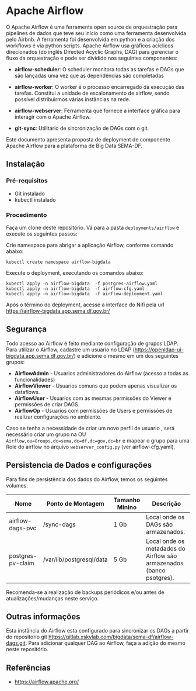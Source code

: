 # Apache Airflow

O Apache Airflow é uma ferramenta open source de orquestração para pipelines de dados que teve seu início como uma ferramenta desenvolvida pelo Airbnb. A ferramenta foi desenvolvida em python e a criação dos workflows é via python scripts. Apache Airflow usa gráficos acíclicos direcionados (do inglês Directed Acyclic Graphs, DAG) para gerenciar o fluxo da orquestração e pode ser dividido nos seguintes componentes:

* **airflow-scheduler**: O scheduler monitora todas as tarefas e DAGs que são lançadas uma vez que as dependências são completadas

*  **airflow-worker**: O worker é o processo encarregado da execução das tarefas. Constitui a unidade de escalonamento de airflow, sendo possível distribuirmos várias instâncias na rede.
*  **airflow-webserver**: Ferramenta que fornece a interface gráfica para interagir com o Apache Airflow.
* **git-sync**: Utilitário de sincronização de DAGs com o git. 

Este documento apresenta proposta de  deployment de componente Apache Airflow para a plataforma de Big Data SEMA-DF.

## Instalação

### Pré-requisitos

* Git instalado
* kubectl instalado 

### Procedimento

Faça um clone deste repositório. Vá para a pasta ``deployments/airflow`` e execute os seguintes passos:


Crie namespace para abrigar a aplicação  Airflow, conforme comando abaixo:

```
kubectl create namespace airflow-bigdata

```

Execute  o deployment, executando os comandos abaixo:

```
kubectl apply -n airflow-bigdata  -f postgres-airflow.yaml
kubectl apply -n airflow-bigdata  -f airflow-cfg.yaml
kubectl apply -n airflow-bigdata  -f airflow-deployment.yaml
```

Após o término do deployment, acesse a interface do Nifi pela url  https://airflow-bigdata.app.sema.df.gov.br/


## Segurança

Todo acesso ao Airflow é feito mediante configuração de grupos LDAP. Para utilizar o Airflow, cadastre um usuario no LDAP (https://openldap-ui-bigdata.app.sema.df.gov.br/)
e adicione o mesmo em um dos seguintes grupos:

* **AirflowAdmin** - Usuarios administradores do Airflow (acesso a todas as funcionalidades)
* **AirflowViewer** - Usuarios comuns que podem apenas visualizar os dataflows.
* **AirflowUser** - Usuarios com as mesmas permissões do Viewer e permissões de criar DAGS.
* **AirflowOp** - Usuarios com  permissões de Users e permissões de realizar configurações no ambiente.

Caso se tenha a necessidade de criar um novo perfil de usuario , será necessário criar um grupo na OU  ``Airflow,ou=Groups,dc=sema,dc=df,dc=gov,dc=br`` e mapear o grupo para uma Role do airflow no arquivo `webserver_config.py` (ver airflow-cfg.yaml).


## Persistencia de Dados e configurações 

Para fins de persistência dos dados do Airflow, temos  os seguintes volumes:


| Nome | Ponto de Montagem | Tamanho Mínino | Descrição | 
|---|---|---|---| 
| airflow-dags-pvc | /sync-dags | 1 Gb | Local onde os DAGs são armazenados. |  
| postgres-pv-claim | /var/lib/postgresql/data | 5 Gb | Local onde os metadados do Airflow são armazenados (banco psotgres). | 

Recomenda-se a realização de backups periódicos e/ou antes de atualizações/mudanças neste serviço.

## Outras informações

Esta instância do Airflow esta configurado para sincronizar os DAGs a partir do repositorio git https://gitlab.xskylab.com/bigdata/sema-df/airflow-dags.git. Para adicionar qualquer DAG ao Airflow, faça a adição do mesmo neste repositório. 


## Referências

* https://airflow.apache.org/